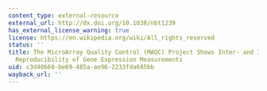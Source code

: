 ```yaml
---
content_type: external-resource
external_url: http://dx.doi.org/10.1038/nbt1239
has_external_license_warning: true
license: https://en.wikipedia.org/wiki/All_rights_reserved
status: ''
title: The MicroArray Quality Control (MAQC) Project Shows Inter- and Intraplatform
  Reproducibility of Gene Expression Measurements
uid: c3d40660-be69-485a-ae96-2233fda685bb
wayback_url: ''
---
```

